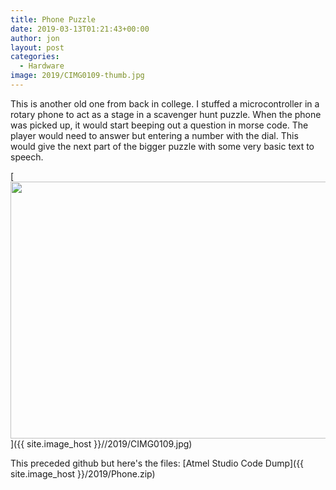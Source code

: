 ```yaml
---
title: Phone Puzzle
date: 2019-03-13T01:21:43+00:00
author: jon
layout: post
categories:
  - Hardware
image: 2019/CIMG0109-thumb.jpg
---
```

This is another old one from back in college. I stuffed a microcontroller in a rotary phone to act as a stage in a scavenger hunt puzzle. When the phone was picked up, it would start beeping out a question in morse code. The player would need to answer but entering a number with the dial. This would give the next part of the bigger puzzle with some very basic text to speech.

[<img class="aligncenter size-large wp-image-602" src="{{ site.image_host }}/2019/CIMG0109.jpg" alt="" width="525" height="411" />]({{ site.image_host }}//2019/CIMG0109.jpg)

This preceded github but here's the files:
[Atmel Studio Code Dump]({{ site.image_host }}/2019/Phone.zip)
